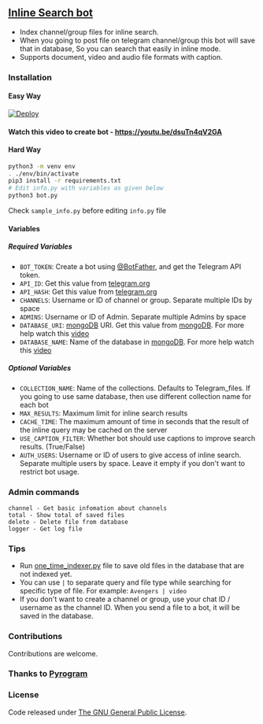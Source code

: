 ## [Inline Search bot](https://github.com/anonymoushackingtool/Media-Search-bot)

* Index channel/group files for inline search.
* When you going to post file on telegram channel/group this bot will save that in database, So you can search that easily in inline mode.
* Supports document, video and audio file formats with caption.

### Installation

#### Easy Way
[![Deploy](https://www.herokucdn.com/deploy/button.svg)](https://heroku.com/deploy)

#### Watch this video to create bot - https://youtu.be/dsuTn4qV2GA

#### Hard Way

```sh
python3 -m venv env
. ./env/bin/activate
pip3 install -r requirements.txt
# Edit info.py with variables as given below
python3 bot.py
```
Check `sample_info.py` before editing `info.py` file

#### Variables

##### Required Variables
* `BOT_TOKEN`: Create a bot using [@BotFather](https://telegram.dog/BotFather), and get the Telegram API token.
* `API_ID`: Get this value from [telegram.org](https://my.telegram.org/apps)
* `API_HASH`: Get this value from [telegram.org](https://my.telegram.org/apps)
* `CHANNELS`: Username or ID of channel or group. Separate multiple IDs by space
* `ADMINS`: Username or ID of Admin. Separate multiple Admins by space
* `DATABASE_URI`: [mongoDB](https://www.mongodb.com) URI. Get this value from [mongoDB](https://www.mongodb.com). For more help watch this [video](https://youtu.be/dsuTn4qV2GA)
* `DATABASE_NAME`: Name of the database in [mongoDB](https://www.mongodb.com). For more help watch this [video](https://youtu.be/dsuTn4qV2GA)

##### Optional Variables
* `COLLECTION_NAME`: Name of the collections. Defaults to Telegram_files. If you going to use same database, then use different collection name for each bot
* `MAX_RESULTS`: Maximum limit for inline search results
* `CACHE_TIME`: The maximum amount of time in seconds that the result of the inline query may be cached on the server
* `USE_CAPTION_FILTER`: Whether bot should use captions to improve search results. (True/False)
* `AUTH_USERS`: Username or ID of users to give access of inline search. Separate multiple users by space. Leave it empty if you don't want to restrict bot usage.

### Admin commands
```
channel - Get basic infomation about channels
total - Show total of saved files
delete - Delete file from database
logger - Get log file
```

### Tips
* Run [one_time_indexer.py](one_time_indexer.py) file to save old files in the database that are not indexed yet.
* You can use `|` to separate query and file type while searching for specific type of file. For example: `Avengers | video`
* If you don't want to create a channel or group, use your chat ID / username as the channel ID. When you send a file to a bot, it will be saved in the database.

### Contributions
Contributions are welcome.

### Thanks to [Pyrogram](https://github.com/pyrogram/pyrogram)

### License
Code released under [The GNU General Public License](LICENSE).
